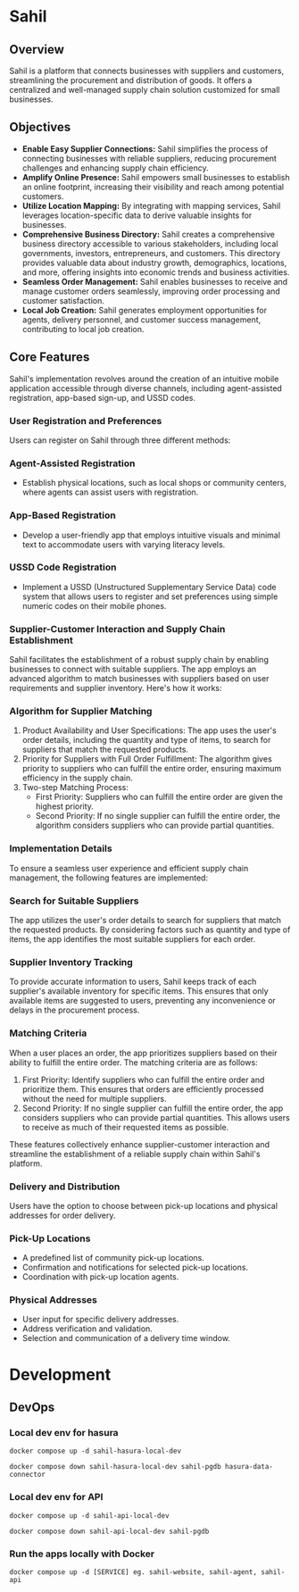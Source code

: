 # Sahil

## Overview

Sahil is a platform that connects businesses with suppliers and customers, streamlining the procurement and distribution of goods. It offers a centralized and well-managed supply chain solution customized for small businesses.

## Objectives

- **Enable Easy Supplier Connections:** Sahil simplifies the process of connecting businesses with reliable suppliers, reducing procurement challenges and enhancing supply chain efficiency.
- **Amplify Online Presence:** Sahil empowers small businesses to establish an online footprint, increasing their visibility and reach among potential customers.
- **Utilize Location Mapping:** By integrating with mapping services, Sahil leverages location-specific data to derive valuable insights for businesses.
- **Comprehensive Business Directory:** Sahil creates a comprehensive business directory accessible to various stakeholders, including local governments, investors, entrepreneurs, and customers. This directory provides valuable data about industry growth, demographics, locations, and more, offering insights into economic trends and business activities.
- **Seamless Order Management:** Sahil enables businesses to receive and manage customer orders seamlessly, improving order processing and customer satisfaction.
- **Local Job Creation:** Sahil generates employment opportunities for agents, delivery personnel, and customer success management, contributing to local job creation.

## Core Features

Sahil's implementation revolves around the creation of an intuitive mobile application accessible through diverse channels, including agent-assisted registration, app-based sign-up, and USSD codes.

### User Registration and Preferences

Users can register on Sahil through three different methods:

### Agent-Assisted Registration

- Establish physical locations, such as local shops or community centers, where agents can assist users with registration.

### App-Based Registration

- Develop a user-friendly app that employs intuitive visuals and minimal text to accommodate users with varying literacy levels.

### USSD Code Registration

- Implement a USSD (Unstructured Supplementary Service Data) code system that allows users to register and set preferences using simple numeric codes on their mobile phones.

### Supplier-Customer Interaction and Supply Chain Establishment

Sahil facilitates the establishment of a robust supply chain by enabling businesses to connect with suitable suppliers. The app employs an advanced algorithm to match businesses with suppliers based on user requirements and supplier inventory. Here's how it works:

### Algorithm for Supplier Matching

1. Product Availability and User Specifications: The app uses the user's order details, including the quantity and type of items, to search for suppliers that match the requested products.
2. Priority for Suppliers with Full Order Fulfillment: The algorithm gives priority to suppliers who can fulfill the entire order, ensuring maximum efficiency in the supply chain.
3. Two-step Matching Process:
   - First Priority: Suppliers who can fulfill the entire order are given the highest priority.
   - Second Priority: If no single supplier can fulfill the entire order, the algorithm considers suppliers who can provide partial quantities.

### Implementation Details

To ensure a seamless user experience and efficient supply chain management, the following features are implemented:

### Search for Suitable Suppliers

The app utilizes the user's order details to search for suppliers that match the requested products. By considering factors such as quantity and type of items, the app identifies the most suitable suppliers for each order.

### Supplier Inventory Tracking

To provide accurate information to users, Sahil keeps track of each supplier's available inventory for specific items. This ensures that only available items are suggested to users, preventing any inconvenience or delays in the procurement process.

### Matching Criteria

When a user places an order, the app prioritizes suppliers based on their ability to fulfill the entire order. The matching criteria are as follows:

1. First Priority: Identify suppliers who can fulfill the entire order and prioritize them. This ensures that orders are efficiently processed without the need for multiple suppliers.
2. Second Priority: If no single supplier can fulfill the entire order, the app considers suppliers who can provide partial quantities. This allows users to receive as much of their requested items as possible.

These features collectively enhance supplier-customer interaction and streamline the establishment of a reliable supply chain within Sahil's platform.

### Delivery and Distribution

Users have the option to choose between pick-up locations and physical addresses for order delivery.

### Pick-Up Locations

- A predefined list of community pick-up locations.
- Confirmation and notifications for selected pick-up locations.
- Coordination with pick-up location agents.

### Physical Addresses

- User input for specific delivery addresses.
- Address verification and validation.
- Selection and communication of a delivery time window.

# Development

## DevOps

### Local dev env for hasura

```
docker compose up -d sahil-hasura-local-dev
```

```
docker compose down sahil-hasura-local-dev sahil-pgdb hasura-data-connector
```

### Local dev env for API

```
docker compose up -d sahil-api-local-dev
```

```
docker compose down sahil-api-local-dev sahil-pgdb
```

### Run the apps locally with Docker

```
docker compose up -d [SERVICE] eg. sahil-website, sahil-agent, sahil-api
```
